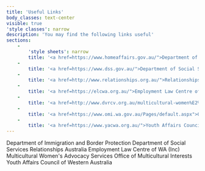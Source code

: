 ```yaml
---
title: 'Useful Links'
body_classes: text-center
visible: true
'style classes': narrow
description: 'You may find the following links useful'
sections:
    -
        'style sheets': narrow
        title: '<a href=https://www.homeaffairs.gov.au/">Department of Immigration and Border Protection</a>'
    -
        title: '<a href=https://www.dss.gov.au/">Department of Social Services</a>'
    -
        title: '<a href=http://www.relationships.org.au/">Relationships Australia</a>'
    -
        title: '<a href=https://elcwa.org.au/">Employment Law Centre of WA (Inc)</a>'
    -
        title: '<a href=http://www.dvrcv.org.au/multicultural-women%E2%80%99s-advocacy-service">Multicultural Women''s Advocacy Services</a>'
    -
        title: '<a href=https://www.omi.wa.gov.au/Pages/default.aspx">Office of Multicultural Interests</a>'
    -
        title: '<a href=https://www.yacwa.org.au/">Youth Affairs Council of Western Australia</a>'
---
```


Department of Immigration and Border Protection
Department of Social Services
Relationships Australia
Employment Law Centre of WA (Inc)
Multicultural Women's Advocacy Services
Office of Multicultural Interests
Youth Affairs Council of Western Australia